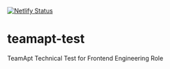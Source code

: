 [![Netlify Status](https://api.netlify.com/api/v1/badges/fa0c9e51-e0ed-436e-b145-43286697f251/deploy-status)](https://app.netlify.com/sites/teamapt-crypto/deploys)

# teamapt-test
TeamApt Technical Test for Frontend Engineering Role
